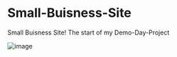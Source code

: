 # Small-Buisness-Site
Small Buisness Site!
The start of my Demo-Day-Project

![image](https://user-images.githubusercontent.com/77587592/112785148-563b9d00-9021-11eb-88ab-b0c96eef4b36.png)
